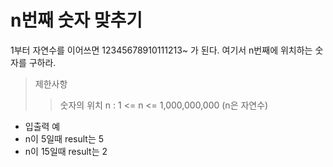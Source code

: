 # n번째 숫자 맞추기     
1부터 자연수를 이어쓰면 12345678910111213~ 가 된다. 여기서 n번째에 위치하는 숫자를 구하라.     
> 제한사항
> > 숫자의 위치 n : 1 <= n <= 1,000,000,000 (n은 자연수)      
       
- 입출력 예  
- n이 5일때 result는 5
- n이 15일때 result는 2
